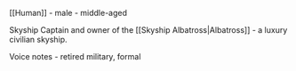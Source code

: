 [[Human]] - male - middle-aged

Skyship Captain and owner of the [[Skyship Albatross|Albatross]] - a luxury civilian skyship.

Voice notes - retired military, formal